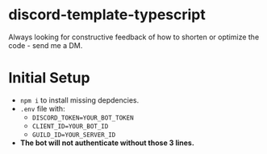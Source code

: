 # discord-template-typescript
Always looking for constructive feedback of how to shorten or optimize the code - send me a DM.

# Initial Setup
- ```npm i``` to install missing depdencies.
- ```.env``` file with:
  - `DISCORD_TOKEN=YOUR_BOT_TOKEN`
  - `CLIENT_ID=YOUR_BOT_ID`
  - `GUILD_ID=YOUR_SERVER_ID`
- **The bot will not authenticate without those 3 lines.**
